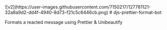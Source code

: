 <div align="center">

</div>
![v2](https://user-images.githubusercontent.com/7150217/127781121-32a8a9d2-dd4f-4940-8d73-f21c5c6446cb.png)
# djs-prettier-format-bot

Formats a reacted message using Prettier & Unibeautify

